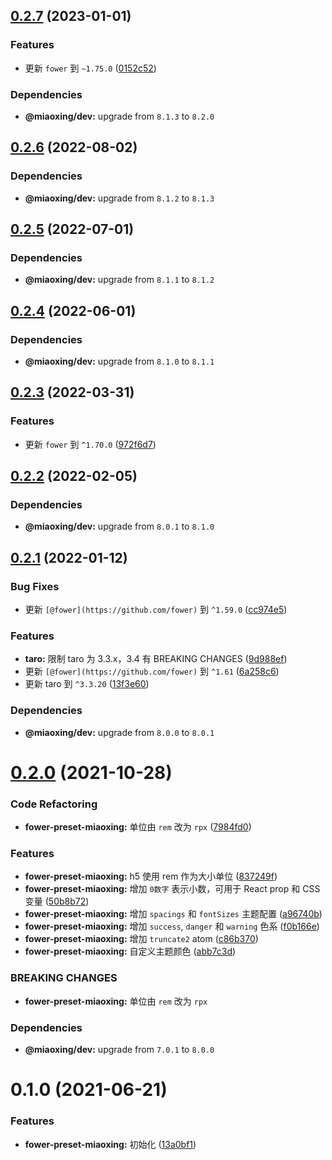 ## [0.2.7](https://github.com/miaoxing/fower-preset-miaoxing/compare/v0.2.6...v0.2.7) (2023-01-01)


### Features

* 更新 `fower` 到 `~1.75.0` ([0152c52](https://github.com/miaoxing/fower-preset-miaoxing/commit/0152c52df631ea8ccca79a6a1bf5e60d070d34a9))





### Dependencies

* **@miaoxing/dev:** upgrade from `8.1.3` to `8.2.0`

## [0.2.6](https://github.com/miaoxing/fower-preset-miaoxing/compare/v0.2.5...v0.2.6) (2022-08-02)





### Dependencies

* **@miaoxing/dev:** upgrade from `8.1.2` to `8.1.3`

## [0.2.5](https://github.com/miaoxing/fower-preset-miaoxing/compare/v0.2.4...v0.2.5) (2022-07-01)





### Dependencies

* **@miaoxing/dev:** upgrade from `8.1.1` to `8.1.2`

## [0.2.4](https://github.com/miaoxing/fower-preset-miaoxing/compare/v0.2.3...v0.2.4) (2022-06-01)





### Dependencies

* **@miaoxing/dev:** upgrade from `8.1.0` to `8.1.1`

## [0.2.3](https://github.com/miaoxing/fower-preset-miaoxing/compare/v0.2.2...v0.2.3) (2022-03-31)


### Features

* 更新 `fower` 到 `^1.70.0` ([972f6d7](https://github.com/miaoxing/fower-preset-miaoxing/commit/972f6d7f7520074383448db5561eaaddc60f59bc))

## [0.2.2](https://github.com/miaoxing/fower-preset-miaoxing/compare/v0.2.1...v0.2.2) (2022-02-05)





### Dependencies

* **@miaoxing/dev:** upgrade from `8.0.1` to `8.1.0`

## [0.2.1](https://github.com/miaoxing/fower-preset-miaoxing/compare/v0.2.0...v0.2.1) (2022-01-12)


### Bug Fixes

* 更新 `[@fower](https://github.com/fower)` 到 `^1.59.0` ([cc974e5](https://github.com/miaoxing/fower-preset-miaoxing/commit/cc974e5462d55ff0a129553195a1c7ad3c9fc5ad))


### Features

* **taro:** 限制 taro 为 3.3.x，3.4 有 BREAKING CHANGES ([9d988ef](https://github.com/miaoxing/fower-preset-miaoxing/commit/9d988ef820b04e555cd339e9b1dce7ebc242aa4a))
* 更新 `[@fower](https://github.com/fower)` 到 `^1.61` ([6a258c6](https://github.com/miaoxing/fower-preset-miaoxing/commit/6a258c66a208a4c831ea43061d03225a28ab242f))
* 更新 taro 到 `^3.3.20` ([13f3e60](https://github.com/miaoxing/fower-preset-miaoxing/commit/13f3e60e6a4992737d4168059b63703dc090572a))





### Dependencies

* **@miaoxing/dev:** upgrade from `8.0.0` to `8.0.1`

# [0.2.0](https://github.com/miaoxing/fower-preset-miaoxing/compare/v0.1.0...v0.2.0) (2021-10-28)


### Code Refactoring

* **fower-preset-miaoxing:** 单位由 `rem` 改为 `rpx` ([7984fd0](https://github.com/miaoxing/fower-preset-miaoxing/commit/7984fd0126ea47b33bfd660022a0315e6dd3ece2))


### Features

* **fower-preset-miaoxing:** h5 使用 rem 作为大小单位 ([837249f](https://github.com/miaoxing/fower-preset-miaoxing/commit/837249f924e0d5cb008bb7e04a97bb8c42e74fed))
* **fower-preset-miaoxing:** 增加 `0数字` 表示小数，可用于 React prop 和 CSS 变量 ([50b8b72](https://github.com/miaoxing/fower-preset-miaoxing/commit/50b8b72b197fab123afdc4d8dcadf6732d68240f))
* **fower-preset-miaoxing:** 增加 `spacings` 和 `fontSizes` 主题配置 ([a96740b](https://github.com/miaoxing/fower-preset-miaoxing/commit/a96740bdc7d042a622ac8af8d992a3148b2b1e61))
* **fower-preset-miaoxing:** 增加 `success`, `danger` 和 `warning` 色系 ([f0b166e](https://github.com/miaoxing/fower-preset-miaoxing/commit/f0b166e2b218dca2877a9da212ce9d260b818284))
* **fower-preset-miaoxing:** 增加 `truncate2` atom ([c86b370](https://github.com/miaoxing/fower-preset-miaoxing/commit/c86b370459183e178858cc4a00f55a9462eaf1c9))
* **fower-preset-miaoxing:** 自定义主题颜色 ([abb7c3d](https://github.com/miaoxing/fower-preset-miaoxing/commit/abb7c3d3c5fccb8d3c85a290a5f4fdf6302b440b))


### BREAKING CHANGES

* **fower-preset-miaoxing:** 单位由 `rem` 改为 `rpx`





### Dependencies

* **@miaoxing/dev:** upgrade from `7.0.1` to `8.0.0`

# 0.1.0 (2021-06-21)


### Features

* **fower-preset-miaoxing:** 初始化 ([13a0bf1](https://github.com/miaoxing/fower-preset-miaoxing/commit/13a0bf14ce630bb741536d532852bd2bd43b5c65))
